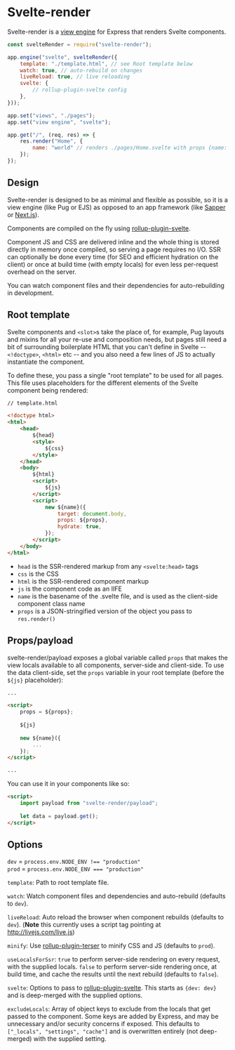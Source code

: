 Svelte-render
=============

Svelte-render is a [view engine](https://expressjs.com/en/guide/using-template-engines.html) for Express that renders Svelte components.

```javascript
const svelteRender = require("svelte-render");

app.engine("svelte", svelteRender({
	template: "./template.html", // see Root template below
	watch: true, // auto-rebuild on changes
	liveReload: true, // live reloading
	svelte: {
		// rollup-plugin-svelte config
	},
}));

app.set("views", "./pages");
app.set("view engine", "svelte");

app.get("/", (req, res) => {
	res.render("Home", {
		name: "world" // renders ./pages/Home.svelte with props {name: "world"}
	});
});
```

Design
------

Svelte-render is designed to be as minimal and flexible as possible, so it is a view engine (like Pug or EJS) as opposed to an app framework (like [Sapper](https://sapper.svelte.dev) or [Next.js](https://nextjs.org)).

Components are compiled on the fly using [rollup-plugin-svelte](https://github.com/sveltejs/rollup-plugin-svelte).

Component JS and CSS are delivered inline and the whole thing is stored directly in memory once compiled, so serving a page requires no I/O.  SSR can optionally be done every time (for SEO and efficient hydration on the client) or once at build time (with empty locals) for even less per-request overhead on the server.

You can watch component files and their dependencies for auto-rebuilding in development.

Root template
-------------

Svelte components and `<slot>`s take the place of, for example, Pug layouts and mixins for all your re-use and composition needs, but pages still need a bit of surrounding boilerplate HTML that you can't define in Svelte -- `<!doctype>`, `<html>` etc -- and you also need a few lines of JS to actually instantiate the component.

To define these, you pass a single "root template" to be used for all pages.  This file uses placeholders for the different elements of the Svelte component being rendered:

```html
// template.html

<!doctype html>
<html>
	<head>
		${head}
		<style>
			${css}
		</style>
	</head>
	<body>
		${html}
		<script>
			${js}
		</script>
		<script>
			new ${name}({
				target: document.body,
				props: ${props},
				hydrate: true,
			});
		</script>
	</body>
</html>
```

- `head` is the SSR-rendered markup from any `<svelte:head>` tags
- `css` is the CSS
- `html` is the SSR-rendered component markup
- `js` is the component code as an IIFE
- `name` is the basename of the .svelte file, and is used as the client-side component class name
- `props` is a JSON-stringified version of the object you pass to `res.render()`

Props/payload
-------------

svelte-render/payload exposes a global variable called `props` that makes the view locals available to all components, server-side and client-side.  To use the data client-side, set the `props` variable in your root template (before the `${js}` placeholder):

```html
...

<script>
	props = ${props};
	
	${js}
	
	new ${name}({
		...
	});
</script>

...
```

You can use it in your components like so:

```html
<script>
	import payload from "svelte-render/payload";
	
	let data = payload.get();
</script>
```

Options
-------

`dev` = `process.env.NODE_ENV !== "production"`<br>
`prod` = `process.env.NODE_ENV === "production"`

`template`: Path to root template file.

`watch`: Watch component files and dependencies and auto-rebuild (defaults to `dev`).

`liveReload`: Auto reload the browser when component rebuilds (defaults to `dev`).  (**Note** this currently uses a script tag pointing at http://livejs.com/live.js)

`minify`: Use [rollup-plugin-terser](https://github.com/TrySound/rollup-plugin-terser) to minify CSS and JS (defaults to `prod`).

`useLocalsForSsr`: `true` to perform server-side rendering on every request, with the supplied locals.  `false` to perform server-side rendering once, at build time, and cache the results until the next rebuild (defaults to `false`).

`svelte`: Options to pass to [rollup-plugin-svelte](https://github.com/sveltejs/rollup-plugin-svelte).  This starts as `{dev: dev}` and is deep-merged with the supplied options.

`excludeLocals`: Array of object keys to exclude from the locals that get passed to the component.  Some keys are added by Express, and may be unnecessary and/or security concerns if exposed.  This defaults to `["_locals", "settings", "cache"]` and is overwritten entirely (not deep-merged) with the supplied setting.
